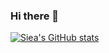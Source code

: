 ### Hi there 👋


[![Siea's GitHub stats](https://github-readme-stats.vercel.app/api?username=sieadev&theme=radical&show_icons=true)](https://github.com/anuraghazra/github-readme-stats)

<!--
**sieadev/sieadev** is a ✨ _special_ ✨ repository because its `README.md` (this file) appears on your GitHub profile.

Here are some ideas to get you started:

- 🔭 I’m currently working on ...
- 🌱 I’m currently learning ...
- 👯 I’m looking to collaborate on ...
- 🤔 I’m looking for help with ...
- 💬 Ask me about ...
- 📫 How to reach me: ...
- 😄 Pronouns: ...
- ⚡ Fun fact: ...
-->
